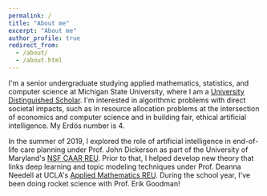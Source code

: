 ```yaml
---
permalink: /
title: "About me"
excerpt: "About me"
author_profile: true
redirect_from: 
  - /about/
  - /about.html
---
```


I'm a senior undergraduate studying applied mathematics, statistics, and computer science at Michigan State University, where I am a [University Distinguished Scholar](https://msutoday.msu.edu/news/2016/23-high-school-seniors-receive-full-scholarships/).   I'm interested in algorithmic problems with direct societal impacts, such as in resource allocation problems at the intersection of economics and computer science and in building fair, ethical artificial intelligence.  My Erdös number is 4.  

In the summer of 2019, I explored the role of artificial intelligence in end-of-life care planning under Prof. John Dickerson as part of the University of Maryland's [NSF CAAR REU](http://www.cs.umd.edu/projects/reucaar/).  Prior to that, I helped develop new theory that links deep learning and topic modeling techniques under Prof. Deanna Needell at UCLA's [Applied Mathematics REU](https://www.math.ucla.edu/~bertozzi/WORKFORCE/REU2017.html).  During the school year, I've been doing rocket science with Prof. Erik Goodman!
